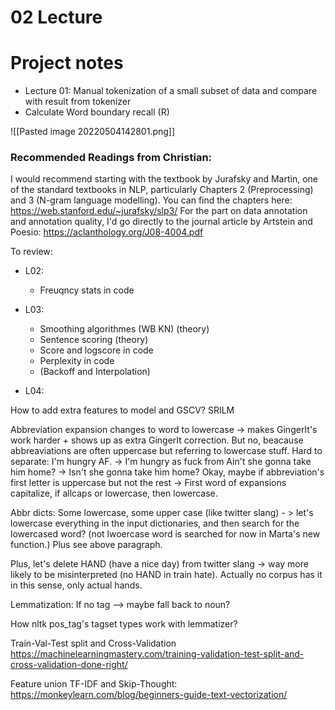 # 02 Lecture



# Project notes

- Lecture 01: Manual tokenization of a small subset of data and compare with result from tokenizer
- Calculate Word boundary recall (R)

![[Pasted image 20220504142801.png]]


### Recommended Readings from Christian:
I would recommend starting with the textbook by Jurafsky and Martin, one of the standard textbooks in NLP, particularly Chapters 2 (Preprocessing) and 3 (N-gram language modelling). You can find the chapters here: https://web.stanford.edu/~jurafsky/slp3/
For the part on data annotation and annotation quality, I'd go directly to the journal article by Artstein and Poesio: https://aclanthology.org/J08-4004.pdf


To review:
- L02:
	- Freuqncy stats in code

- L03:
	- Smoothing algorithmes (WB KN) (theory)
	- Sentence scoring (theory)
	- Score and logscore in code
	- Perplexity in code
	- (Backoff and Interpolation)

- L04:



How to add extra features to model and GSCV?
SRILM



Abbreviation expansion changes to word to lowercase -> makes GingerIt's work harder + shows up as extra GingerIt correction. But no, beacause abbreaviations are often uppercase but referring to lowercase stuff. Hard to separate: I'm hungry AF. -> I'm hungry as fuck from Ain't she gonna take him home? -> Isn't she gonna take him home? Okay, maybe if abbreviation's first letter is uppercase but not the rest -> First word of expansions capitalize, if allcaps or lowercase, then lowercase.

Abbr dicts: Some lowercase, some upper case (like twitter slang) - > let's lowercase everything in the input dictionaries, and then search for the lowercased word? (not lwoercase word is searched for now in Marta's new function.) Plus see above paragraph.

Plus, let's delete HAND (have a nice day) from twitter slang -> way more likely to be misinterpreted (no HAND in train hate). Actually no corpus has it in this sense, only actual hands.



Lemmatization: If no tag --> maybe fall back to noun? 

How nltk pos_tag's tagset types work with lemmatizer?


Train-Val-Test split and Cross-Validation
https://machinelearningmastery.com/training-validation-test-split-and-cross-validation-done-right/

Feature union TF-IDF and Skip-Thought:
https://monkeylearn.com/blog/beginners-guide-text-vectorization/
